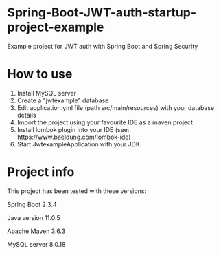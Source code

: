 # Spring-Boot-JWT-auth-startup-project-example
 Example project for JWT auth with Spring Boot and Spring Security

# How to use

1) Install MySQL server
2) Create a "jwtexample" database
3) Edit application.yml file (path  src/main/resources) with your database details
4) Import the project using your favourite IDE as a maven project
5) Install lombok plugin into your IDE (see: https://www.baeldung.com/lombok-ide)
6) Start JwtexampleApplication with your JDK

# Project info

This project has been tested with these versions:

Spring Boot 2.3.4

Java version 11.0.5

Apache Maven 3.6.3

MySQL server 8.0.18
